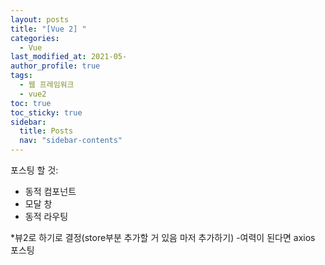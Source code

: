 ```yaml
---
layout: posts
title: "[Vue 2] "
categories:
  - Vue
last_modified_at: 2021-05-
author_profile: true
tags:
  - 웹 프레임워크
  - vue2
toc: true
toc_sticky: true
sidebar:
  title: Posts
  nav: "sidebar-contents"
---
```


포스팅 할 것:
- 동적 컴포넌트
- 모달 창
- 동적 라우팅

*뷰2로 하기로 결정(store부분 추가할 거 있음 마저 추가하기)
-여력이 된다면 axios 포스팅